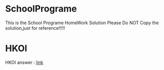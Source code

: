 # SchoolPrograme
This is the School Programe HomeWork Solution
Please Do NOT Copy the solution,just for reference!!!!!
# HKOI
HKOI answer : [link](https://github.com/terencekam/hkoi/)
